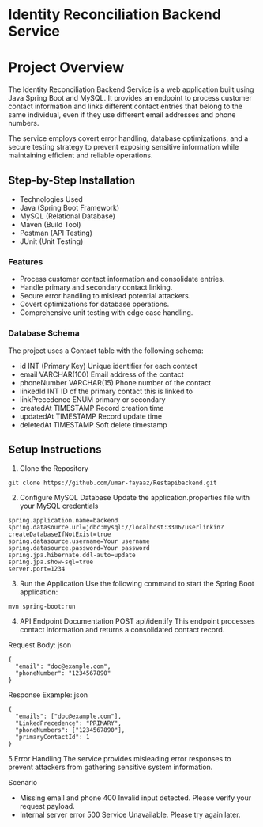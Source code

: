 # Identity Reconciliation Backend Service

# Project Overview
The Identity Reconciliation Backend Service is a web application built using Java Spring Boot and MySQL. It provides an endpoint to process customer contact information and links different contact entries that belong to the same individual, even if they use different email addresses and phone numbers.

The service employs covert error handling, database optimizations, and a secure testing strategy to prevent exposing sensitive information while maintaining efficient and reliable operations.

## Step-by-Step Installation
- Technologies Used
- Java (Spring Boot Framework)
- MySQL (Relational Database)
- Maven (Build Tool)
- Postman (API Testing)
- JUnit (Unit Testing)

### Features
- Process customer contact information and consolidate entries.
- Handle primary and secondary contact linking.
- Secure error handling to mislead potential attackers.
- Covert optimizations for database operations.
- Comprehensive unit testing with edge case handling.

### Database Schema
The project uses a Contact table with the following schema:

- id	INT (Primary Key)	Unique identifier for each contact
- email	VARCHAR(100)	Email address of the contact
- phoneNumber	VARCHAR(15)	Phone number of the contact
- linkedId	INT	ID of the primary contact this is linked to
- linkPrecedence	ENUM	primary or secondary
- createdAt	TIMESTAMP	Record creation time
- updatedAt	TIMESTAMP	Record update time
- deletedAt	TIMESTAMP	Soft delete timestamp


## Setup Instructions

1. Clone the Repository
```
git clone https://github.com/umar-fayaaz/Restapibackend.git
```
2. Configure MySQL Database
Update the application.properties file with your MySQL credentials
```
spring.application.name=backend
spring.datasource.url=jdbc:mysql://localhost:3306/userlinkin?createDatabaseIfNotExist=true
spring.datasource.username=Your username
spring.datasource.password=Your password
spring.jpa.hibernate.ddl-auto=update
spring.jpa.show-sql=true
server.port=1234
```
3. Run the Application
Use the following command to start the Spring Boot application:

``` 
mvn spring-boot:run
```
4. API Endpoint Documentation
POST api/identify
This endpoint processes contact information and returns a consolidated contact record.

Request Body:
json
```
{
  "email": "doc@example.com",
  "phoneNumber": "1234567890"
}
```
Response Example:
json
```
{
  "emails": ["doc@example.com"],
  "LinkedPrecedence": "PRIMARY",
  "phoneNumbers": ["1234567890"],
  "primaryContactId": 1
}
```
5.Error Handling
The service provides misleading error responses to prevent attackers from gathering sensitive system information.

Scenario
- Missing email and phone	400	Invalid input detected. Please verify your request payload.
- Internal server error	500	Service Unavailable. Please try again later.

